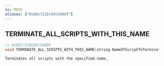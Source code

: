 ```yaml
---
ns: MISC
aliases: ["0x9dc711bc69c548df"]
---
```

## TERMINATE_ALL_SCRIPTS_WITH_THIS_NAME

```c
// 0x9DC711BC69C548DF
void TERMINATE_ALL_SCRIPTS_WITH_THIS_NAME(string NameOfScriptToTerminate);
```

```
Terminates all scripts with the specified name.
```
